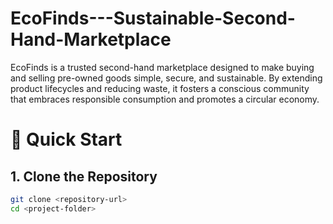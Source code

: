 # EcoFinds---Sustainable-Second-Hand-Marketplace
EcoFinds is a trusted second-hand marketplace designed to make buying and selling pre-owned goods simple, secure, and sustainable. By extending product lifecycles and reducing waste, it fosters a conscious community that embraces responsible consumption and promotes a circular economy.

# 🚀 Quick Start
## 1. Clone the Repository
```bash
git clone <repository-url>
cd <project-folder>
```
